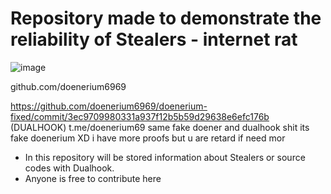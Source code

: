 # Repository made to demonstrate the reliability of Stealers - internet rat
![image](https://github.com/Lawxsz/dualhook-exposed/assets/116668706/78b9a5ac-3e9e-4c8b-9ede-c4794795713a)

github.com/doenerium6969

https://github.com/doenerium6969/doenerium-fixed/commit/3ec9709980331a937f12b5b59d29638e6efc176b (DUALHOOK)
t.me/doenerium69 same fake doener and dualhook shit
its fake doenerium XD
 i have more proofs but u are retard if need mor

- In this repository will be stored information about Stealers or source codes with Dualhook.
- Anyone is free to contribute here
